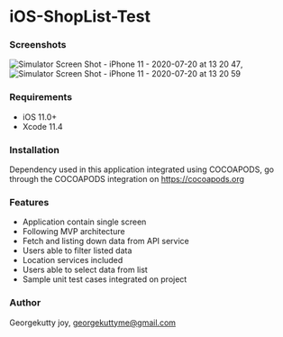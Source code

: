# iOS-ShopList-Test

### Screenshots 

![Simulator Screen Shot - iPhone 11 - 2020-07-20 at 13 20 47](https://user-images.githubusercontent.com/35802722/87915443-d4f23a80-ca8f-11ea-9e5b-e532f7d1d054.png),
![Simulator Screen Shot - iPhone 11 - 2020-07-20 at 13 20 59](https://user-images.githubusercontent.com/35802722/87915760-2ef30000-ca90-11ea-821b-6a2ce5de2fe0.png)
### Requirements

- iOS 11.0+
- Xcode 11.4

### Installation

Dependency used in this application integrated using COCOAPODS, go through the COCOAPODS integration on https://cocoapods.org

### Features 

- Application contain single screen 
- Following MVP architecture 
- Fetch and listing down data from API service 
- Users able to filter listed data
- Location services included 
- Users able to select data from list
- Sample unit test cases integrated on project 

### Author

Georgekutty joy, georgekuttyme@gmail.com


